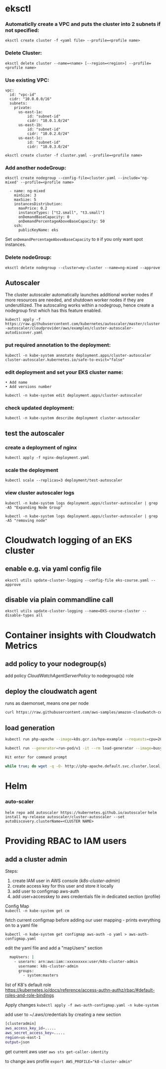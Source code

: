 # eksctl

### Automaticlly create a VPC and puts the cluster into 2 subnets if not specified:  
`eksctl create cluster -f <yaml file> --profile=<profile name>`  

### Delete Cluster:  
`eksctl delete cluster --name=<name> [--region=<region>] --profile=<profile name>`  

### Use existing VPC:
```
vpc:
  id: "vpc-id"
  cidr: "10.0.0.0/16"
  subnets:
    private:
      us-east-1a:
          id: "subnet-id"
          cidr: "10.0.1.0/24"
      us-east-1b:
          id: "subnet-id"
          cidr: "10.0.2.0/24"
      us-east-1c:
          id: "subnet-id"
          cidr: "10.0.3.0/24"
```
`eksctl create cluster -f cluster.yaml --profile=<profile name>`

### Add another nodeGroup:  
`eksctl create nodegroup --config-file=cluster.yaml --include='ng-mixed' --profile=<profile name>`

```
  - name: ng-mixed
    minSize: 3
    maxSize: 5
    instancesDistribution:
      maxPrice: 0.2
      instanceTypes: ["t2.small", "t3.small"]
      onDemandBaseCapacity: 0
      onDemandPercentageAboveBaseCapacity: 50
    ssh: 
      publicKeyName: eks
```
Set `onDemandPercentageAboveBaseCapacity` to `0` if you only want spot instances.

### Delete nodeGroup:  
`eksctl delete nodegroup --cluster=my-cluster --name=ng-mixed --approve`

## Autoscaler
The cluster autoscaler automatically launches additional worker nodes if more resources are needed, and shutdown worker nodes if they are underutilized. The autoscaling works within a nodegroup, hence create a nodegroup first which has this feature enabled.

`kubectl apply -f https://raw.githubusercontent.com/kubernetes/autoscaler/master/cluster-autoscaler/cloudprovider/aws/examples/cluster-autoscaler-autodiscover.yaml`

### put required annotation to the deployment:  
`kubectl -n kube-system annotate deployment.apps/cluster-autoscaler cluster-autoscaler.kubernetes.io/safe-to-evict="false"`

### edit deployment and set your EKS cluster name:
    • Add name
    • Add versions number
`kubectl -n kube-system edit deployment.apps/cluster-autoscaler`

### check updated deployment:  
`kubectl -n kube-system describe deployment cluster-autoscaler`

## test the autoscaler

### create a deployment of nginx  
`kubectl apply -f nginx-deployment.yaml`

### scale the deployment  
`kubectl scale --replicas=3 deployment/test-autoscaler`

### view cluster autoscaler logs  
`kubectl -n kube-system logs deployment.apps/cluster-autoscaler | grep -A5 "Expanding Node Group"`

`kubectl -n kube-system logs deployment.apps/cluster-autoscaler | grep -A5 "removing node"`

# Cloudwatch logging of an EKS cluster

## enable e.g. via yaml config file
`eksctl utils update-cluster-logging --config-file eks-course.yaml --approve`

## disable via plain commandline call
`eksctl utils update-cluster-logging --name=EKS-course-cluster --disable-types all`

# Container insights with Cloudwatch Metrics

## add policy to your nodegroup(s)
add policy *CloudWatchAgentServerPolicy* to nodegroup(s) role

## deploy the cloudwatch agent
runs as daemonset, means one per node

```bash
curl https://raw.githubusercontent.com/aws-samples/amazon-cloudwatch-container-insights/master/k8s-yaml-templates/quickstart/cwagent-fluentd-quickstart.yaml | sed "s/{{cluster_name}}/EKS-course-cluster/;s/{{region_name}}/us-east-1/" | kubectl apply -f -

```

## load generation

```bash
kubectl run php-apache --image=k8s.gcr.io/hpa-example --requests=cpu=200m --limits=cpu=500m --expose --port=80
```

```bash
kubectl run --generator=run-pod/v1 -it --rm load-generator --image=busybox /bin/sh

Hit enter for command prompt

while true; do wget -q -O- http://php-apache.default.svc.cluster.local; done
```

# Helm 

### auto-scaler
`helm repo add autoscaler https://kubernetes.github.io/autoscaler`
`helm install my-release autoscaler/cluster-autoscaler --set autoDiscovery.clusterName=<CLUSTER NAME>`


# Providing RBAC to IAM users

## add a cluster admin

Steps:

1. create IAM user in AWS console (_k8s-cluster-admin_)
2. create access key for this user and store it locally
3. add user to configmap aws-auth
4. add user+accesskey to aws credentials file in dedicated section (profile)

Config Map  
`kubectl -n kube-system get cm`

fetch current configmap before adding our user mapping - prints everything on to a yaml file

`kubectl -n kube-system get configmap aws-auth -o yaml > aws-auth-configmap.yaml`

edit the yaml file and add a "mapUsers" section
```bash
  mapUsers: |
    - userarn: arn:aws:iam::xxxxxxxxx:user/k8s-cluster-admin
      username: k8s-cluster-admin
      groups:
        - system:masters
```

list of K8's default role  
https://kubernetes.io/docs/reference/access-authn-authz/rbac/#default-roles-and-role-bindings

Apply changes
`kubectl apply -f aws-auth-configmap.yaml -n kube-system`

add user to ~/.aws/credentials by creating a new section

```bash
[clusteradmin]
aws_access_key_id=.....
aws_secret_access_key=.....
region=us-east-1
output=json
```

get current aws user
`aws sts get-caller-identity`

to change aws profile
`export AWS_PROFILE="k8-cluster-admin"`